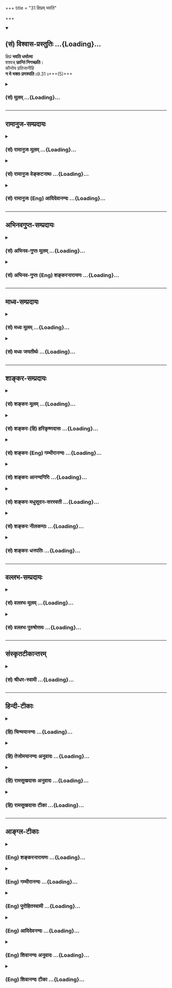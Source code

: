 +++
title = "31 क्षिप्रम् भवति"

+++
<div class="js_include" newlevelforh1="2" title="(सं) विश्वास-प्रस्तुतिः" unfilled url="/purANam_vaiShNavam/mahAbhAratam/06-bhIShma-parva/03-bhagavad-gItA-parva/saMskRtam/vishvAsa-prastutiH/09_rAja-vidyA-rAja-guhy/31_xipram_bhavati.md">
<details open><summary><h2>(सं) विश्वास-प्रस्तुतिः ...{Loading}...</h2></summary>

क्षिप्रं **भवति धर्मात्मा**  
शश्वच् **छान्तिं निगच्छति**।  
कौन्तेय प्रतिजानीहि  
**न मे भक्तः प्रणश्यति**॥9.31॥+++(5)+++
</details>
</div>
<div class="js_include collapsed" newlevelforh1="3" title="(सं) मूलम्" unfilled url="/purANam_vaiShNavam/mahAbhAratam/06-bhIShma-parva/03-bhagavad-gItA-parva/saMskRtam/mUlam/09_rAja-vidyA-rAja-guhy/31_xipram_bhavati.md">
<details><summary><h3>(सं) मूलम् ...{Loading}...</h3></summary>

क्षिप्रं भवति धर्मात्मा शश्वच्छान्तिं निगच्छति।  
कौन्तेय प्रतिजानीहि न मे भक्तः प्रणश्यति।।9.31।।
</details>
</div>


_________________
## रामानुज-सम्प्रदायः
<div class="js_include collapsed" newlevelforh1="3" title="(सं) रामानुजः मूलम्" unfilled url="/purANam_vaiShNavam/mahAbhAratam/06-bhIShma-parva/03-bhagavad-gItA-parva/saMskRtam/rAmAnujaH/mUlam/09_rAja-vidyA-rAja-guhy/31_xipram_bhavati.md">
<details><summary><h3>(सं) रामानुजः मूलम् ...{Loading}...</h3></summary>

।।9.31।। मत्प्रियत्वकारितानन्यप्रयोजनमद्भजनेन विधूतपापतया एव
समूलोन्मूलितरजस्तमोगुणः क्षिप्रं **धर्मात्मा भवति** क्षिप्रम् एव
विरोधिरहितसपरिकरमद्भजनैकमना भवति। एवंरूपभजनम् एव हिधर्मस्य अस्य परंतप।
(9।3) इति उपक्रमे धर्मशब्दोदितः।**शश्वच्छान्तिं निगच्छति।** शाश्वतीम्
अपुनरावर्तिनीं मत्प्राप्तिविरोध्याचारनिवृत्तिं गच्छति।**कौन्तेय** त्वम्
एव अस्मिन् अर्थे प्रतिज्ञां कुरु मद्भक्तौ उपक्रान्तो विरोध्याचारमिश्रः
अपि **न नश्यति** अपि तु मद्भक्तिमाहात्म्येन सर्वं विरोधिजातं नाशयित्वा
शाश्वतीं विरोधिनिवृत्तिम् अधिगम्य क्षिप्रं परिपूर्णभक्तिः भवति।

</details>
</div>
<div class="js_include collapsed" newlevelforh1="3" title="(सं) रामानुजः वेङ्कटनाथः" unfilled url="/purANam_vaiShNavam/mahAbhAratam/06-bhIShma-parva/03-bhagavad-gItA-parva/saMskRtam/rAmAnujaH/venkaTanAthaH/09_rAja-vidyA-rAja-guhy/31_xipram_bhavati.md">
<details><summary><h3>(सं) रामानुजः वेङ्कटनाथः ...{Loading}...</h3></summary>

  
  
।।9.31।। अस्त्वन्येषां बहुमन्तव्यः; स्वस्य तु कार्यासिद्धिरिति
शङ्कापूर्वकमनन्तरश्लोकमवतारयति -- ननु नाविरत इति। न केवलं
प्राप्तिमात्रनिषेधः श्रुतौ अपितु प्रज्ञानस्यापि निषेधोऽभिप्रेत
इत्यभिप्रायेणोक्तम्उत्तरोत्तरभजनोत्पत्तिप्रवाहं निरुणद्धीति। तथाचोच्यते
-- पापं प्रज्ञां नाशयति क्रियमाणं पुनः पुनः। नष्टप्रज्ञः पापमेव
पुनरारभते द्विज (नरः) \[म.भा.5।35।6162\] इति।
प्रतिबन्धकरजस्तमोमूलभूतपापनिरासाय ह्याचारः तस्मिंश्च पापे मद्भजनेन
विनिवृत्ते सति नोपासनप्रतिबन्ध इत्यभिप्रायेणाहमत्प्रियत्वेति। विकलस्य
विलम्बशङ्काप्रतिक्षेपार्थः क्षिप्रशब्दः। धर्मशब्दोऽत्र
प्रकरणादनन्यभजनपरः। आत्मशब्दश्च तत्करणभूतमनोविषयः। अनन्यमनसः
\[9।13\]मन्मना भव \[9।34\] इति हि पूर्वापरम् भजनमेव कथं
भजनोत्पत्तिप्रतिबन्धकनिवर्तकमिति चेत् तन्न; परिपूर्णभजनस्य साध्यत्वात्
भक्त्युपक्रमस्य च हेतुत्वात् तदेतदाह -- क्षिप्रमेवेत्यादिना। नन्वत्र
धर्मशब्दो वर्णाश्रमधर्ममात्रपरः किं न स्यात् इत्यत्राहएवं रूपेति।
सामान्यशब्दस्य प्राकरणिकविशेषविषयत्वमेव न्याय्यम् प्रयुक्तश्चायमेव शब्दः
प्रक्रमे भजनरूपविशेषविषयतयेति भावः। अस्तु भजनप्रभावात्पापनिवृत्तिः तथापि
परितापरहितबुद्धिपूर्वानुवृत्तदुराचारसन्तानः कथं न प्रतिबन्धक
इत्यत्रोत्तरशश्वच्छान्तिं निगच्छतीति। मत्प्राप्तिविरोध्याचारनिवृत्तिमिति
प्रकरणविशेषतः शान्तिशब्दार्थः। ,प्रतिजानीहि इत्यत्र
ज्ञानमात्रविधावुपसर्गस्य नैरर्थक्यात् वास्तोष्पते प्रतिजानीह्यस्मान्
\[ऋक्सं.5।4।21।1\] इत्यादिष्वगत्या नैरर्थक्यस्वीकारादत्र च ज्ञानविधेः
प्रयोजनाभावात्;
प्रतीयमानप्रतिज्ञार्थस्यात्यन्तनिर्णीतत्वस्थापकतयाऽपेक्षितत्वाच्चाहकौन्तेय
त्वमेवास्मिन्नर्थे प्रतिज्ञां कुर्विति। प्रतिजानामि इति
स्वप्रतिज्ञानादपिप्रतिजानीहि इति श्रोतुरेव
प्रतिज्ञाविधानमत्यन्तस्थैर्याभिप्रायमिति व्यञ्जनायोक्तंत्वमेवेति। न मे
भक्तः प्रणश्यति इत्ययं प्रतिज्ञाविषय इति ज्ञापनायअस्मिन्नर्थे
इत्युक्तम्। परिपूर्णोपासकस्य नाशप्रसङ्गाभावात्अपि चेत्सुदुराचारः
\[9।30\] इत्युक्तविषयत्वाच्चाहमद्भक्तावुपक्रान्तो
विरोध्याचारमिश्रोऽपीति। उपक्रान्तभक्तिरपि हि भक्त इत्युच्यते। भक्तस्य
नाशनिषेधःशश्वत् इत्याद्युक्ततत्प्रतिकूलनाशमुखेन परिपूर्तिपर्यवसित
इत्यभिप्रायेणाहअवित्विति। अत्रोपरिचरादिवृत्तान्तो ग्राह्यः। यथोपरिचरो
भगवद्धर्ममास्थितः कदाचिद्देवानामृषीणां च विवादेऽपि पिष्टपश्वादि
भृग्वादिमहर्षिविरुद्धमनृतमभिधाय निपतितः क्षिप्रं भगवतोदस्तः
\[म.भा.12।337\] यथा चउपमानमशेषाणां साधूनां यः सदाऽभवत्
\[वि.पु.1।15।150\] इति प्रसिद्धः प्रह्लादः कदाचिद्भगवन्तं प्रतियोद्धुं
प्रवृत्तः शीघ्रं प्रत्यबुध्यत यथा च पापिष्ठः
क्षत्रबन्धुर्भगवन्नामप्रभावादनन्तरजन्मनि जातिं स्मरन् जातनिर्वेदो
भगवन्तं शरणमुपसङ्गम्य ह्यमुच्यत \[वि.ध.अ.97\]। इतिशब्दस्यअस्मिन्नर्थे
इत्यनेनान्वयः।  
  

</details>
</div>
<div class="js_include collapsed" newlevelforh1="3" title="(सं) रामानुजः (Eng) आदिदेवानन्दः" unfilled url="/purANam_vaiShNavam/mahAbhAratam/06-bhIShma-parva/03-bhagavad-gItA-parva/saMskRtam/rAmAnujaH/english/AdidevAnandaH/09_rAja-vidyA-rAja-guhy/31_xipram_bhavati.md">
<details><summary><h3>(सं) रामानुजः (Eng) आदिदेवानन्दः ...{Loading}...</h3></summary>

9.31 Quickly he becomes righteous, the Gunas of Rajas and Tamas in him
being eradicated with their roots, as he has shaken off all evils
through the worship of Myself without any ulterior motive but only
because of My being dear to him. Quickly he becomes one whose mind is
specially attuned to My worship with all the ancillaries and having all
the obstacles removed. It is this kind of worship which was alluded to
by the term. Dharma at the commencement of this chapter thus:
'Asraddhadanah purusa dharmasy'asya' etc., (9.3). Such a person obtains
enduring peace, i.e., he attains to an eternal state, free from conduct
contrary to the attainment of Myself, and from which there will be no
return to Samsara. O Arjuna, you may affirm that one who has begun to
worship Me in this way will not perish even though he is tarnished by
some misconduct in the past. On account of his devotion to Me, he
annihilates the entire host of obstacles. After obtaining eternal state
of freedom from obstacles, he ickly obtains perfect Bhakti.

</details>
</div>


_________________
## अभिनवगुप्त-सम्प्रदायः
<div class="js_include collapsed" newlevelforh1="3" title="(सं) अभिनव-गुप्तः मूलम्" unfilled url="/purANam_vaiShNavam/mahAbhAratam/06-bhIShma-parva/03-bhagavad-gItA-parva/saMskRtam/abhinava-guptaH/mUlam/09_rAja-vidyA-rAja-guhy/31_xipram_bhavati.md">
<details><summary><h3>(सं) अभिनव-गुप्तः मूलम् ...{Loading}...</h3></summary>

।।9.29 -- 9.31।। सम इत्यादि प्रणश्यतीत्यन्तम्। प्रतिजाने इति।
युक्तियुक्तोऽयमर्थो भगवत्प्रतिज्ञातत्वात् सुष्ठुतमां दृढो भवति।

</details>
</div>
<div class="js_include collapsed" newlevelforh1="3" title="(सं) अभिनव-गुप्तः (Eng) शङ्करनारायणः" unfilled url="/purANam_vaiShNavam/mahAbhAratam/06-bhIShma-parva/03-bhagavad-gItA-parva/saMskRtam/abhinava-guptaH/english/shankaranArAyaNaH/09_rAja-vidyA-rAja-guhy/31_xipram_bhavati.md">
<details><summary><h3>(सं) अभिनव-गुप्तः (Eng) शङ्करनारायणः ...{Loading}...</h3></summary>

9.29-31 Ksipram etc. I swear etc. This result (or subject), has logic
\[as its strong basis\] and now being promised by the Bhagavat, it
becomes established most firmly.

</details>
</div>


_________________
## माध्व-सम्प्रदायः
<div class="js_include collapsed" newlevelforh1="3" title="(सं) मध्वः मूलम्" unfilled url="/purANam_vaiShNavam/mahAbhAratam/06-bhIShma-parva/03-bhagavad-gItA-parva/saMskRtam/madhvaH/mUlam/09_rAja-vidyA-rAja-guhy/31_xipram_bhavati.md">
<details><summary><h3>(सं) मध्वः मूलम् ...{Loading}...</h3></summary>

।।9.31।। कुतः क्षिप्रं भवति धर्मात्मा। देवदेवांशादिष्वेव च तद्भवति। उक्तं
च सामवेदे शाण्डिल्यशाखायाम् -- नाविरतो दुश्चरितान्नाभक्तो नासमाहितः।
सम्यग्भक्तो भवेत् कश्चिद्वासुदवेऽमलाशयः। देवर्षयस्तदंशाश्च भवन्ति क्वच
ज्ञानतः इति। अतोऽन्यः कश्चिद्भवति चेत् दाम्भिकत्वेन सोऽनुमेयः।
साधारणपापानां सत्सङ्गान्महत्यपि कथञ्चिद्भक्तिर्भवति।
साधारणभक्तिर्वेतरेषाम्। स शठमतिरुपयाति योऽर्थतृष्णां तमधमचेष्टमवैहि नास्य
भक्तिम् इति श्रीविष्णुपुराणे \[3।7।30\]सा श्रद्दधानस्य विवर्धमाना
विरक्तिमन्यत्र करोति पुंसः इति च। वेदास्त्वधीता (वेदाः स्वधीताः) मम
लोकनाथ तृप्तं तपो नानृतमुक्तपूर्वम्। पूजां गुरूणां सततं करोमि परस्य
गुह्यं न च भिन्नपूर्वम्। गुप्तानि चत्वारि यथागमं (यथं) मे शत्रौ च मित्रे
च समोऽस्मि नित्यम्। तं चापि (चादि -- ) देवं शरणं (सततं)
प्रपन्नमेकान्तभावेन भजा(वृणो)म्यजस्रम्। एतैरुपायैः (एभिर्विशेषैः)
परिशुद्धसत्त्वः कस्मान्न पश्येयमनन्तमेन(ईश)म् इति मोक्षधर्मे
\[म.भा.12।335।3;4;5\]। आचारस्य ज्ञानसाधनत्वोक्तेश्च ज्ञानाभावे
सम्यग्भक्त्यभावात्। तथा हि गौतमखिलेषु -- विना ज्ञानं कुतो भक्तिः कुतो
भक्तिं विना च तत् इति। भक्तिः परेशानुभवो विरक्तिरन्यत्र
चैतत्ति्रकमेककालम् इति च भागवते \[11।2।42\]।

</details>
</div>
<div class="js_include collapsed" newlevelforh1="3" title="(सं) मध्वः जयतीर्थः" unfilled url="/purANam_vaiShNavam/mahAbhAratam/06-bhIShma-parva/03-bhagavad-gItA-parva/saMskRtam/madhvaH/jayatIrthaH/09_rAja-vidyA-rAja-guhy/31_xipram_bhavati.md">
<details><summary><h3>(सं) मध्वः जयतीर्थः ...{Loading}...</h3></summary>

।।9.31।। बहुपुण्येन स्वयोग्यादधिकेनार्जितेनसम्यग्व्यवसितो हि सः \[9।30\]
इति हेतोरुक्तत्वात्क्षिप्रं इत्यादि व्यर्थमित्यत आह -- **कुत** इति।
सम्यग्व्यवसायवत्त्वेऽपि सुदुराचारः कुतः साधुर्मन्तव्य इति शङ्कार्थः।
सम्यग्व्यवसायवत्त्वात्क्षिप्रं भवति धर्मचित्तः। यदेतद्भक्तेः सुदुराचारेण
सहैकत्र क्वचिदवस्थानमङ्गीकृतं तदपि न मनुष्यविषयमित्याह -- **देवे**ति।
देवाश्चन्द्रादयः; तदंशाः सुग्रीवादयः। आदिपदेन विश्वामित्रादीनामृषीणां
ग्रहणम्। एतच्च देवदेवांशादिष्वेव विषयेषु भवतीति योजना। कुतः इत्यत आह --
**उक्तं चे**ति। दुश्चरितादविरतो यः कश्चित्सोऽमलाशयो भूत्वा वासुदेवे
सम्यग्भक्तो न भवेत्; तथाऽभक्तः श्रवणकीर्तनादिभक्तिलिङ्गरहितः; एवमसमाहितो
विषयविक्षिप्तमनाश्च। देवादयश्च क्वचिदेवम्भूता अपि सम्यग्भक्ता भवन्ति।
कुतः ज्ञानतः सम्यग्व्यवसायत्वात्। ननु देवादिभ्योऽन्योऽपि
सुदुराचारस्तद्भक्तो दृश्यते; शङ्खचक्राङ्कितबाहुमूलत्वादिलिङ्गवत्त्वात्।
कथमेतत् इत्यत आह -- **अतोऽन्य** इति। भवति चेत्सुदुराचारोऽपि
भक्तिलिङ्गवानिति शेषः। मा भूत्सुदुराचारो भक्तः; मध्यमदुराचारस्तु तथाविधः
कथं इत्यत आह -- **साधारणे**ति। **महती**ति।
वक्ष्यमाणसाधारणभक्तिव्यवच्छेदार्थं सुदुराचाराणामपि
भगवत्प्रेम्णोऽनुभवसिद्धत्वात्कथं दाम्भिकत्वानुमानं इत्यत आह --
**साधारणे**ति। अल्पेत्यर्थः। प्रेमानुभवाभावेऽनुमानमुक्तम्।
महाभक्त्यभावविषयं वेति भावः। सुदुराचारोऽपि भक्तिलिङ्गवान्महाभक्त
एवास्तु; किं दाम्भिकत्वादिकल्पनया इत्यत आह -- **स** इति। शठमतिः
दम्भबुद्धिः। महाभक्तेर्दुराचारोपशमहेतुत्वोक्तेश्च न तयोरेकत्र समावेश
इत्याह -- **से**ति; हरिभक्तिः। इतश्चैवमित्याह -- **वेदा** इति। मम मया।
परस्य गुह्यं न च भिन्नपूर्वं पिशुनत्वं नाचरितम्। उपस्थमुदरं पाणिर्वागिति
चत्वारि। मे मया। एकान्तभावेन नियतमनसा। सत्त्वमन्तःकरणम्। कारणसामग्र्यां
सत्यां कार्यानुदयो ह्याश्चर्यहेतुः। नन्वाचारस्य ज्ञानसाधनत्वोक्त्यां
दुराचाराणां ज्ञानाभावः सिध्यतु; महाभक्त्यभावस्तु कुतः इत्यत आह --
**ज्ञाने**ति। कुत एतत् इत्यत आह -- **तथा ही**ति।
भक्तिज्ञानयोरविनाभूतत्वाच्च तदभावे तदभावसिद्धिरित्याह -- **भक्तिरि**ति।

</details>
</div>


_________________
## शाङ्कर-सम्प्रदायः
<div class="js_include collapsed" newlevelforh1="3" title="(सं) शङ्करः मूलम्" unfilled url="/purANam_vaiShNavam/mahAbhAratam/06-bhIShma-parva/03-bhagavad-gItA-parva/saMskRtam/shankaraH/mUlam/09_rAja-vidyA-rAja-guhy/31_xipram_bhavati.md">
<details><summary><h3>(सं) शङ्करः मूलम् ...{Loading}...</h3></summary>

।।9.31।। --,**क्षिप्रं** शीघ्रं **भवति धर्मात्मा** धर्मचित्तः एव।
**शश्वत्** नित्यं **शान्तिं** च उपशमं **निगच्छति** प्राप्नोति। श्रृणु
परमार्थम्; **कौन्तेय** **प्रतिजानीहि** निश्चितां प्रतिज्ञां कुरु; **न
मे** मम **भक्तः** मयि समर्पितान्तरात्मा मद्भक्तः न **प्रणश्यति**
इति।। किञ्च --,

</details>
</div>
<div class="js_include collapsed" newlevelforh1="3" title="(सं) शङ्करः (हि) हरिकृष्णदासः" unfilled url="/purANam_vaiShNavam/mahAbhAratam/06-bhIShma-parva/03-bhagavad-gItA-parva/saMskRtam/shankaraH/hindI/harikRShNadAsaH/09_rAja-vidyA-rAja-guhy/31_xipram_bhavati.md">
<details><summary><h3>(सं) शङ्करः (हि) हरिकृष्णदासः ...{Loading}...</h3></summary>

।।9.31।। आन्तरिक यथार्थ निश्चयकी शक्तिसे बाहरी दुराचारिताको छोड़कर --, वह
शीघ्र ही धर्मात्मा -- धार्मिक चित्तवाला बन जाता है और सदा रहनेवाली नित्य
शान्ति -- उपरतिको पा लेता है। हे कुन्तीपुत्र तू यथार्थ बात सुन; तू यह
निश्चित प्रतिज्ञा कर अर्थात् दृढ़ निश्चय कर ले कि जिसने मुझ परमात्मामें
अपना अन्तःकरण समर्पित कर दिया है वह मेरा भक्त कभी नष्ट नहीं होता;
अर्थात् उसका कभी पतन नहीं होता।

</details>
</div>
<div class="js_include collapsed" newlevelforh1="3" title="(सं) शङ्करः (Eng) गम्भीरानन्दः" unfilled url="/purANam_vaiShNavam/mahAbhAratam/06-bhIShma-parva/03-bhagavad-gItA-parva/saMskRtam/shankaraH/english/gambhIrAnandaH/09_rAja-vidyA-rAja-guhy/31_xipram_bhavati.md">
<details><summary><h3>(सं) शङ्करः (Eng) गम्भीरानन्दः ...{Loading}...</h3></summary>

9.31 Having given up his external evil behaviour due to the strength of
his internal proper resolves, ksipram bhavati, he soon becomes; verily
dharma-atma, possessed of a virtuous mind; and nigaccahti, he attains;
sasvat, everlasting; santim, peace, ietude \[Cessation of evil acts.\].
O son of Kunti, listen to the supreme Truth: Pratijanihi, do you
proclaim boldly, make a firm declaration; that me, My; bhaktah, devotee,
who has dedicated his inner being to Me; na, does not; pranasyati, get
ruined. Moreover,

</details>
</div>
<div class="js_include collapsed" newlevelforh1="3" title="(सं) शङ्करः आनन्दगिरिः" unfilled url="/purANam_vaiShNavam/mahAbhAratam/06-bhIShma-parva/03-bhagavad-gItA-parva/saMskRtam/shankaraH/AnandagiriH/09_rAja-vidyA-rAja-guhy/31_xipram_bhavati.md">
<details><summary><h3>(सं) शङ्करः आनन्दगिरिः ...{Loading}...</h3></summary>

।।9.31।। हेत्वर्थमेव प्रपञ्चयति -- **उत्सृज्येति।** भगवन्तं भजमानस्य कथं
दुराचारता परित्यक्ता भवतीत्याशङ्क्याह -- **क्षिप्रमिति।** सति दुराचारे
कथं धर्मचित्तत्वं तदाह -- **शश्वदिति।** उपशमो दुराचारादुपरमः। किमिति
त्वद्भक्तस्य दुराचारादुपरतिरुच्यते दुराचारोपहतचेतस्तया किमित्यसौ न
नङ्क्ष्यतीत्याशङ्क्याह -- **शृण्विति।**

</details>
</div>
<div class="js_include collapsed" newlevelforh1="3" title="(सं) शङ्करः मधुसूदन-सरस्वती" unfilled url="/purANam_vaiShNavam/mahAbhAratam/06-bhIShma-parva/03-bhagavad-gItA-parva/saMskRtam/shankaraH/madhusUdana-sarasvatI/09_rAja-vidyA-rAja-guhy/31_xipram_bhavati.md">
<details><summary><h3>(सं) शङ्करः मधुसूदन-सरस्वती ...{Loading}...</h3></summary>

।।9.31।। अस्मादेव सम्यग्व्यवसायात्स हित्वा दुराचारतां चिरकालमधर्मात्मापि
मद्भजनमहिम्ना क्षिप्रं शीघ्रमेव भवति धर्मात्मा धर्मानुगतचित्तः।
दुराचारत्वं झटित्येव त्यक्त्वा सदाचारो भवतीत्यर्थः। किंच शश्वन्नित्यं
शान्तिं विषयभोगस्पृहानिवृत्तिं निगच्छति नितरां प्राप्नोत्यतिनिर्वेदात्।
कश्चित्त्वद्भक्तः प्रागभ्यस्तं,दुराचारत्वमत्यजन्नभवेदपि धर्मात्मा। तथाच
स नश्येदेवेति नेत्याह -- भक्तानुकम्पापरवशतया कुपित इव भगवान्।
नैतदाश्चर्यं मन्वीथाः है कौन्तेय; निश्चितमेवेदृशं मद्भक्तेर्माहात्म्यं;
अतो विप्रतिपन्नामां पुरस्तादपि त्वं प्रतिजानीहि सावज्ञं सगर्वं च
प्रतिज्ञां कुरु। न मे वासुदेवस्य भक्तोऽतिदुराचारोऽपि प्राणसंकटमापन्नोऽपि
सुदुर्लभमयोग्यः सन्प्रार्थयमानोऽपि अतिमूढोऽशरणोऽपि न प्रणश्यति किंतु
कृतार्थ एव भवतीति। दृष्टान्ताश्चाजामिलप्रह्लादध्रुवगजेन्द्रादयः
प्रसिद्धा एव। शास्त्रं चन वासुदेवभक्तानामशुभं विद्यते क्वचित् इति।

</details>
</div>
<div class="js_include collapsed" newlevelforh1="3" title="(सं) शङ्करः नीलकण्ठः" unfilled url="/purANam_vaiShNavam/mahAbhAratam/06-bhIShma-parva/03-bhagavad-gItA-parva/saMskRtam/shankaraH/nIlakaNThaH/09_rAja-vidyA-rAja-guhy/31_xipram_bhavati.md">
<details><summary><h3>(सं) शङ्करः नीलकण्ठः ...{Loading}...</h3></summary>

।।9.31।। सम्यग्व्यवसितत्वादेव क्षिप्रं धर्मात्मा भवति। शान्तिं च
शश्वन्निगच्छति प्राप्नोति। हे कौन्तेय; त्वमेव मदाज्ञया प्रतिजानीहि
प्रतिज्ञां कुरु मे मम भगवतो हरेर्भक्तो न नश्यतीति।

</details>
</div>
<div class="js_include collapsed" newlevelforh1="3" title="(सं) शङ्करः धनपतिः" unfilled url="/purANam_vaiShNavam/mahAbhAratam/06-bhIShma-parva/03-bhagavad-gItA-parva/saMskRtam/shankaraH/dhanapatiH/09_rAja-vidyA-rAja-guhy/31_xipram_bhavati.md">
<details><summary><h3>(सं) शङ्करः धनपतिः ...{Loading}...</h3></summary>

।।9.31।। ननु किं त्वामनन्यभाक् भजन्नपि सुदुराचार एव तिष्ठति; नेत्याह --
क्षिप्रमिति। अतः मद्भजनरुपसम्यग्व्यवसायसामर्थ्याद्वाह्यतां दुराचारतां च
विहाय क्षिप्रं शीघ्रं धर्मात्मा धर्मे आत्मा चित्तं यस्य स धर्मचित्त एव
भवति। तत एव शश्वन्नित्यं शान्तिमुपशमं नितरां गच्छति प्राप्नोति।
अस्मिन्नर्थेऽसंभावनां निरस्यन्नाह। हे कौन्तेय; मे मम भ्कतो न प्रणश्यतीति
प्रतिजानीहि निश्चितां प्रतिज्ञां कुरु। यथा कुन्ती इन्द्रादिसंसर्गं
कृत्वापि मद्भक्तिमहिम्ना सर्वोत्तमा सतीत्वेन परिगणिता नाधर्मसंबन्धेन
नाशयोग्या तथेति कौन्तेयेति संबोधनस्य गूढाभिप्रायः।

</details>
</div>


_________________
## वल्लभ-सम्प्रदायः
<div class="js_include collapsed" newlevelforh1="3" title="(सं) वल्लभः मूलम्" unfilled url="/purANam_vaiShNavam/mahAbhAratam/06-bhIShma-parva/03-bhagavad-gItA-parva/saMskRtam/vallabhaH/mUlam/09_rAja-vidyA-rAja-guhy/31_xipram_bhavati.md">
<details><summary><h3>(सं) वल्लभः मूलम् ...{Loading}...</h3></summary>

।।9.31।। ननु नीचजातिमान्सम्यगव्यवसायमात्रेण कथं साधुर्मन्तव्यस्तत्राह --
क्षिप्रमिति। सत्यमुक्तं नीचजातिस्तत्र विरोधिनीति परं तदुत्तरभजनमहिम्ना
निर्मूलमुन्मूलितजातिपापः सन् धर्मात्मा भवति एवं स्वरूपभजनेन
शश्वच्छान्तिमपुनरावर्त्तिनीं मत्प्राप्तिं विरुद्धाचारनिवृत्तिं याति हे
कौन्तेय त्वमस्मिन्नर्थे मे प्रतिज्ञां जानीहि। न मे भक्तः प्रणश्यति इति
त्वं वा सभायां गत्वा प्रतिज्ञां कुरु; न मे भगवतो भक्तो दोषैः पराभूतो
भवाम्बुधौ निमज्जति; किन्तु परां गतिं याति। अनेनातितामसानां राजसानां
महापतितानां च स्वसम्बद्धानां च पावने निरोधने च स्वसमर्थत्वं स्वस्य
कृपालोः पुरुषोत्तमस्य दर्शितम्। अतएव -- सर्वोद्धारप्रयत्नात्मा कृष्णः
प्रादुर्बभूव ह इति निरूपितं निबन्धेये भक्ताः शास्त्ररहिताः
स्त्रीशूद्रद्विजबन्धवः। तेषामुद्धारकः कृष्णः पुरुषोत्तम एव हि इति च।

</details>
</div>
<div class="js_include collapsed" newlevelforh1="3" title="(सं) वल्लभः पुरुषोत्तमः" unfilled url="/purANam_vaiShNavam/mahAbhAratam/06-bhIShma-parva/03-bhagavad-gItA-parva/saMskRtam/vallabhaH/puruShottamaH/09_rAja-vidyA-rAja-guhy/31_xipram_bhavati.md">
<details><summary><h3>(सं) वल्लभः पुरुषोत्तमः ...{Loading}...</h3></summary>

  
  
।।9.31।। एवं प्रवृत्तस्य दुराचारादिकं नश्यतीत्याह -- क्षिप्रमिति।
क्षिप्रं शीघ्रं धर्मात्मा मत्सेवनयोग्यो भवति; ततः शश्वच्छार्न्ति
शाश्वतीं शान्तिं मद्रूपां नितरां भावात्मरूपेण गच्छति प्राप्नोतीत्यर्थः।
तस्मात् हे कौन्तेय मत्कृपापात्र तथा दुराचरणशीलेऽपि मद्भक्ते निर्दोषभावेन
साधुत्वं मत्वा मद्भक्ते दोषदृष्टिषु प्रतिजानीहि प्रतिज्ञां कुरु यन्मे
भक्तो दुराचारादिदोषैर्न प्रणश्यति दोषा एव नश्यन्तीत्यर्थः। एवं
मद्भक्ताधिक्यवर्णनेनाहं तुष्टो भविष्यामीति भावः।  
  

</details>
</div>


_________________
## संस्कृतटीकान्तरम्
<div class="js_include collapsed" newlevelforh1="3" title="(सं) श्रीधर-स्वामी" unfilled url="/purANam_vaiShNavam/mahAbhAratam/06-bhIShma-parva/03-bhagavad-gItA-parva/saMskRtam/shrIdhara-svAmI/09_rAja-vidyA-rAja-guhy/31_xipram_bhavati.md">
<details><summary><h3>(सं) श्रीधर-स्वामी ...{Loading}...</h3></summary>

।।9.31।। ननु कथं समीचीनाध्यवसायमात्रेण साधुर्मन्तव्यस्तत्राह **--
क्षिप्रमिति।** दुराचारोऽपि मां भजञ्छीघ्रं धर्मचित्तो भवति। ततश्च
शश्वच्छान्तिं शाश्वतीमुपशान्तिं चित्तोपप्लवोपरमरूपां परमेश्वरनिष्ठां
नितरां गच्छति प्राप्नोति। कुतर्ककर्कशवादिनो नैतन्मन्येरन्निति
शङ्काव्याकुलचित्तमर्जुनं प्रोत्साहयति। हे कौन्तेय;
पटहकाहलादिमहाघोषपूर्वकं विवदमानानां सभां गत्वा बाहुमुत्क्षिप्य निःशङ्कं
प्रतिजानीहि प्रतिज्ञां कुरु। कथं; मे परमेश्वरस्य भक्तः सुदुराचारोऽपि न
प्रणश्यति अपितु कृतार्थ एव भवतीति। ततश्च ते
त्वत्प्रौढिविजृभ्माद्विध्वंसितकुतर्का निःसंशयं त्वामेव
गुरुत्वेनाश्रयेरन्।

</details>
</div>


_________________
## हिन्दी-टीकाः
<div class="js_include collapsed" newlevelforh1="3" title="(हि) चिन्मयानन्दः" unfilled url="/purANam_vaiShNavam/mahAbhAratam/06-bhIShma-parva/03-bhagavad-gItA-parva/hindI/chinmayAnandaH/09_rAja-vidyA-rAja-guhy/31_xipram_bhavati.md">
<details><summary><h3>(हि) चिन्मयानन्दः ...{Loading}...</h3></summary>

।।9.31।। पूर्व श्लोक में दृढ़तापूर्वक किये गये पूर्वानुमानित कथन की
युक्तियुक्तता को इस श्लोक में स्पष्ट किया गया है। जब एक दुराचारी पुरुष
अपने दृढ़ निश्चय से प्रेरित होकर अनन्यभक्ति का आश्रय लेता है; तब वह
शीघ्र ही धर्मात्मा बन जाता है। वस्तु के अस्तित्व का कारण उस वस्तु का
धर्म कहलाता है जैसे अग्नि की उष्णता अग्नि का धर्म है; जिसके बिना उसका
अस्तित्व ही नहीं हो सकता। इसी प्रकार; मनुष्य का धर्म या स्वरूप
चैतन्यस्वरूप आत्मा है; जिसके बिना उसकी कोई भी उपाधियाँ कार्य नहीं कर
सकती हैं। इसलिए धर्मात्मा शब्द का अनुवाद केवल साधु पुरुष करने से उसका
अर्थ पूर्णरूप से स्पष्ट नहीं होता है। अनन्य भक्ति और पुरुषार्थ से
एकाग्रता का विकास होता है; जिसका फल है मन की सूक्ष्मदर्शिता में
अभिवृद्धि। ऐसा सम्पन्न मन ध्यान की सर्वोच्च उड़ान में भी अपनी समता बनाये
रखता है। शीघ्र ही वह आत्मानुभव की झलक पाता है और; इस प्रकार; अधिकाधिक
प्रभावशाली सन्त का जीवन जीते हुए अपने आदर्शों; विचारों एवं कर्मों के
द्वारा अपने दिव्यत्व की सुगन्ध को सभी दिशाओं में बिखेरता है। साधारणत;
हमारा मन विषयों की कामनाओं और भोग की उत्तेजनाओं में ही रमता है। उसका यह
रमना जब शान्त हो जाता है; तब हम उस परम शक्ति का साक्षात् अनुभव करते हैं;
जो हमारे जीवन को सुरक्षित एवं शक्तिशाली बनाती है। यह शाश्वत शान्ति ही
हमारा मूल स्वरूप है। विश्व का कोई धर्म ऐसा नहीं है; जिसमें यह लक्ष्य न
बताया गया हो। स्थिर और शान्त मन वह खुली खिड़की है; जिसमें से झांककर
मनुष्य स्वयं को ही सत्य के दर्पण में प्रतिबिम्बित हुआ देखता है। यहाँ
आश्वासन दिया गया है कि; वह शाश्वत शान्ति को प्राप्त करता है परन्तु इसका
अर्थ ऐसा नहीं समझना चाहिए कि यह शान्ति हमसे कहीं सुदूर स्थित है यह तो
अपने नित्यसिद्ध स्वस्वरूप की पहचान मात्र है। वेदान्त में निर्दिष्ट
पूर्णत्व हमसे उतना ही दूर है; जितना हमारी जाग्रत अवस्था हमारे स्वप्न से।
यहाँ मन को केवल एकाग्र करने की ही आवश्यकता है। यदि कैमरे को ठीक से
केन्द्रीभूत (फोकस) नहीं किया जाता; तो सामने के सुन्दर दृश्य का केवल
धुँधला चित्र ही प्राप्त होता है और यदि उस कैमरे को सम्यक् प्रकार से फोकस
किया जाय तो उसी से हमें सम्पूर्ण दृश्य का उसके विस्तार एवं भव्य सौन्दर्य
के साथ चित्र प्राप्त होता है। दुर्व्यवस्थित मन और बुद्धि; जो निरन्तर
इच्छा और कामना की उठती हुई तरंगों के मध्य थपेड़े खाती रहती है; आत्मदर्शन
के लिए उपयुक्त साधन नहीं है। इस श्लोक की दूसरी पंक्ति भगवान् श्रीकृष्ण के
अतुलनीय धर्मप्रचारक व्यक्तित्व को उजागर करती है। यह बताने के पश्चात् कि
अतिशय दुराचारी पुरुष भी भक्ति और सम्यक् निश्चय के द्वारा शाश्वत शान्ति
को प्राप्त होता है; श्रीकृष्ण मानो अर्जुन की पीठ थपथपाते हुए घोषित करते
हैं; मेरा भक्त कभी नष्ट नहीं होता। ऋषियों का अनुसरण करते हुए भगवान्
श्रीकृष्ण अर्जुन से कहते हैं कि उसे इस निर्बाध सत्य का सर्वत्र उद्घोष
करना चाहिए कि (प्रतिजानीहि) आदर्श मूल्यों का जीवन जीने वाला साधक कभी
नष्ट नहीं होता है और यदि उसका निश्चय दृढ़ और प्रयत्न निष्ठापूर्वक है तो
वह असफल नहीं होता है। भगवान् श्रीकृष्ण अर्जुन को दी गई सम्मति के लिए जिस
विशेष शब्द प्रतिजानीहि का प्रयोग यहाँ किया है; उसकी अपनी ही प्रतिपादन की
क्षमता है और वह शब्द आदेशात्मक परमावश्यकता या शीघ्रता को व्यक्त करता है।
संस्कृत के विद्यार्थी इस भाव को सरलता से देख सकेंगे; और जो इस भाषा से
अनभिज्ञ हैं; वे इस शब्द पर विशेष ध्यान दें। संक्षेप में; इन दोनों श्लोकों
का सार यह है कि जो व्यक्ति अपने मन के किसी एक भाग में भी ईश्वर का भान
बनाए रखता है; तो उसके ही प्रभाव से उस व्यक्ति का सम्पूर्ण जीवन परवर्तित
होकर वह अपने अन्तर्बाह्य जीवन में प्रगति और विकास के योग्य बन जाता है।
जैसे सड़क पर लगे नीले रंग के प्रकाश के नीचे से कोई व्यक्ति किसी भी रंग
के वस्त्र पहने निकलता है; तो उसके वस्त्रों को नीलवर्ण का आभा प्राप्त
होती है; उसी प्रकार हृदय में आत्मचैतन्य का भान रहने पर मन में उठने वाली
अपराधी और पापपूर्ण प्रवृत्तियाँ भी उसके ईश्वरीय पूर्णत्व की स्वर्णिम आभा
से प्रभावित हुए बिना नहीं रह सकतीं जैसे वस्त्र रखने की अलमारी में रखी
नेफ्थलीन की ग्ाोलियाँ वहाँ रखे हुए सभी वस्त्रों की रक्षा करती हैं और
कृमियों को उनसे दूर रखती हैं; उसी प्रकार आत्मा का अखण्ड स्मरण मानव
व्यक्तित्व को विनाशकारी आन्तरिक दुष्प्रवृत्तियों के कृमियों से सुरक्षित
रखता है। आगे कहते हैं --

</details>
</div>
<div class="js_include collapsed" newlevelforh1="3" title="(हि) तेजोमयानन्दः अनुवादः" unfilled url="/purANam_vaiShNavam/mahAbhAratam/06-bhIShma-parva/03-bhagavad-gItA-parva/hindI/tejomayAnandaH/anuvAdaH/09_rAja-vidyA-rAja-guhy/31_xipram_bhavati.md">
<details><summary><h3>(हि) तेजोमयानन्दः अनुवादः ...{Loading}...</h3></summary>

।।9.31।। हे कौन्तेय, वह शीघ्र ही धर्मात्मा बन जाता है और शाश्वत शान्ति
को प्राप्त होता है। तुम निश्चयपूर्वक सत्य जानो कि मेरा भक्त कभी नष्ट
नहीं होता।।

</details>
</div>
<div class="js_include collapsed" newlevelforh1="3" title="(हि) रामसुखदासः अनुवादः" unfilled url="/purANam_vaiShNavam/mahAbhAratam/06-bhIShma-parva/03-bhagavad-gItA-parva/hindI/rAmasukhadAsaH/anuvAdaH/09_rAja-vidyA-rAja-guhy/31_xipram_bhavati.md">
<details><summary><h3>(हि) रामसुखदासः अनुवादः ...{Loading}...</h3></summary>

।।9.31।। वह तत्काल (उसी क्षण) धर्मात्मा हो जाता है और निरन्तर रहनेवाली
शान्तिको प्राप्त हो जाता है। हे कुन्तीनन्दन ! तुम प्रतिज्ञा करो कि मेरे
भक्तका विनाश (पतन) नहीं होता।

</details>
</div>
<div class="js_include collapsed" newlevelforh1="3" title="(हि) रामसुखदासः टीका" unfilled url="/purANam_vaiShNavam/mahAbhAratam/06-bhIShma-parva/03-bhagavad-gItA-parva/hindI/rAmasukhadAsaH/TIkA/09_rAja-vidyA-rAja-guhy/31_xipram_bhavati.md">
<details><summary><h3>(हि) रामसुखदासः टीका ...{Loading}...</h3></summary>

।।9.31।।***व्याख्या --'*क्षिप्रं भवति धर्मात्मा'--** वह तत्काल
धर्मात्मा हो जाता है अर्थात् महान् पवित्र हो जाता है। कारण कि यह जीव
स्वयं परमात्माका अंश है और जब इसका उद्देश्य भी परमात्माकी प्राप्ति करना
हो गया तो अब उसके धर्मात्मा होनेमें क्या देरी लगेगी; अब वह पापात्मा कैसे
रहेगा; क्योंकि वह धर्मात्मा तो स्वतः था ही, केवल संसारके सम्बन्धके कारण
उसमें पापात्मापन आया था, जो कि आगन्तुक था। अब जब अहंता बदलनेसे संसारका
सम्बन्ध नहीं रहा, तो वह ज्यों-का-त्यों (धर्मात्मा) रह गया। यह जीव जब
पापात्मा नहीं बना था, तब भी पवित्र था और जब पापात्मा बन गया, तब भी वैसा
ही पवित्र था। कारण कि परमात्माका अंश होनेसे जीव सदा ही पवित्र है। केवल
संसारके सम्बन्धसे वह पापात्मा बना था। संसारका सम्बन्ध छूटते ही वह
ज्योंकात्यों पवित्र रह गया।

</details>
</div>


_________________
## आङ्ग्ल-टीकाः
<div class="js_include collapsed" newlevelforh1="3" title="(Eng) शङ्करनारायणः" unfilled url="/purANam_vaiShNavam/mahAbhAratam/06-bhIShma-parva/03-bhagavad-gItA-parva/english/shankaranArAyaNaH/09_rAja-vidyA-rAja-guhy/31_xipram_bhavati.md">
<details><summary><h3>(Eng) शङ्करनारायणः ...{Loading}...</h3></summary>

9.31. Quickly he becomes righteous-souled (minded) and attains peace
permanently. O son of Kunti ! I swear that my devotee gets never lost.

</details>
</div>
<div class="js_include collapsed" newlevelforh1="3" title="(Eng) गम्भीरानन्दः" unfilled url="/purANam_vaiShNavam/mahAbhAratam/06-bhIShma-parva/03-bhagavad-gItA-parva/english/gambhIrAnandaH/09_rAja-vidyA-rAja-guhy/31_xipram_bhavati.md">
<details><summary><h3>(Eng) गम्भीरानन्दः ...{Loading}...</h3></summary>

9.31 He soon becomes possessed of a virtuous mind; he attains
everlasting peace. Do you proclain boldly, O son of Kunti, that My
devotee does not get ruined.

</details>
</div>
<div class="js_include collapsed" newlevelforh1="3" title="(Eng) पुरोहितस्वामी" unfilled url="/purANam_vaiShNavam/mahAbhAratam/06-bhIShma-parva/03-bhagavad-gItA-parva/english/purohitasvAmI/09_rAja-vidyA-rAja-guhy/31_xipram_bhavati.md">
<details><summary><h3>(Eng) पुरोहितस्वामी ...{Loading}...</h3></summary>

9.31 He shall attain spirituality ere long, and Eternal Peace shall be
his. O Arjuna! Believe me, My devotee is never lost.

</details>
</div>
<div class="js_include collapsed" newlevelforh1="3" title="(Eng) आदिदेवनन्दः" unfilled url="/purANam_vaiShNavam/mahAbhAratam/06-bhIShma-parva/03-bhagavad-gItA-parva/english/AdidevanandaH/09_rAja-vidyA-rAja-guhy/31_xipram_bhavati.md">
<details><summary><h3>(Eng) आदिदेवनन्दः ...{Loading}...</h3></summary>

9.31 Quickly he becomes righteous and obtains everlasting peace. Affirm
on My behalf, O Arjuna, My devotee never perishes.

</details>
</div>
<div class="js_include collapsed" newlevelforh1="3" title="(Eng) शिवानन्दः अनुवादः" unfilled url="/purANam_vaiShNavam/mahAbhAratam/06-bhIShma-parva/03-bhagavad-gItA-parva/english/shivAnandaH/anuvAdaH/09_rAja-vidyA-rAja-guhy/31_xipram_bhavati.md">
<details><summary><h3>(Eng) शिवानन्दः अनुवादः ...{Loading}...</h3></summary>

9.31 Soon he becomes righteous and attains to eternal peace; O Arjuna,
proclaim thou for certain that My devotee never perishes.

</details>
</div>
<div class="js_include collapsed" newlevelforh1="3" title="(Eng) शिवानन्दः टीका" unfilled url="/purANam_vaiShNavam/mahAbhAratam/06-bhIShma-parva/03-bhagavad-gItA-parva/english/shivAnandaH/TIkA/09_rAja-vidyA-rAja-guhy/31_xipram_bhavati.md">
<details><summary><h3>(Eng) शिवानन्दः टीका ...{Loading}...</h3></summary>

9.31 क्षिप्रम् soon; भवति (he) becomes; धर्मात्मा righteous; शश्वत्
eternal; शान्तिम् peace; निगच्छति attains to; कौन्तेय O son of Kunti;
प्रतिजानीहि proclaim for certain; न not; मे My; भक्तः Bhakta; प्रणश्यति
perishes.Commentary Listen; this is the truth; O Arjuna you may proclaim
that My devotee who has sincere devotion to Me; who has offered his
inner soul to Me never perishes.

</details>
</div>
